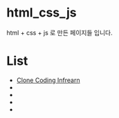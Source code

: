 # html_css_js

html + css + js 로 만든 페이지들 입니다.

List
===
* [Clone Coding Infrearn](https://github.com/kangyongseok/my-result/tree/master/html_css_js/clone_Inflearn)
*
*
*
*
